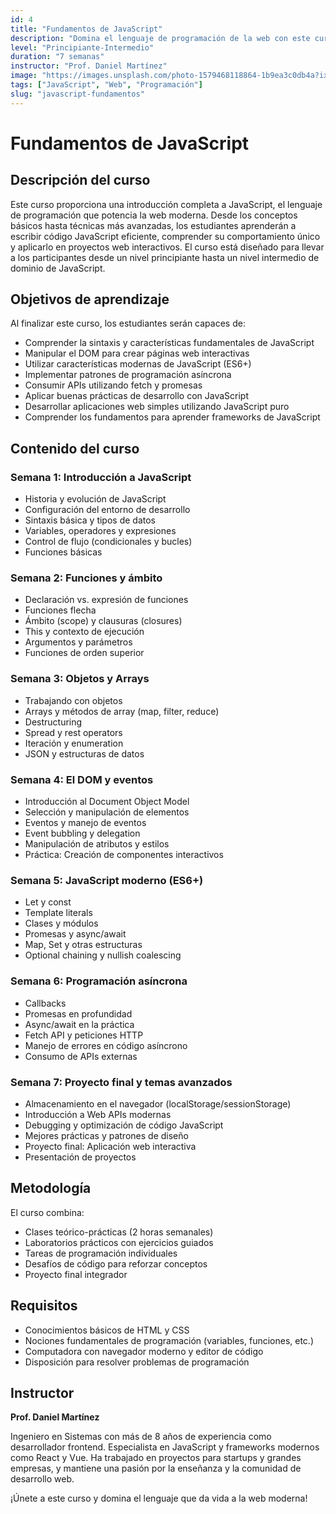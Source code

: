 ```yaml
---
id: 4
title: "Fundamentos de JavaScript"
description: "Domina el lenguaje de programación de la web con este curso completo para principiantes y nivel intermedio."
level: "Principiante-Intermedio"
duration: "7 semanas"
instructor: "Prof. Daniel Martínez"
image: "https://images.unsplash.com/photo-1579468118864-1b9ea3c0db4a?ixlib=rb-4.0.3&auto=format&fit=crop&w=300&q=80"
tags: ["JavaScript", "Web", "Programación"]
slug: "javascript-fundamentos"
---
```


# Fundamentos de JavaScript

## Descripción del curso

Este curso proporciona una introducción completa a JavaScript, el lenguaje de programación que potencia la web moderna. Desde los conceptos básicos hasta técnicas más avanzadas, los estudiantes aprenderán a escribir código JavaScript eficiente, comprender su comportamiento único y aplicarlo en proyectos web interactivos. El curso está diseñado para llevar a los participantes desde un nivel principiante hasta un nivel intermedio de dominio de JavaScript.

## Objetivos de aprendizaje

Al finalizar este curso, los estudiantes serán capaces de:

- Comprender la sintaxis y características fundamentales de JavaScript
- Manipular el DOM para crear páginas web interactivas
- Utilizar características modernas de JavaScript (ES6+)
- Implementar patrones de programación asíncrona
- Consumir APIs utilizando fetch y promesas
- Aplicar buenas prácticas de desarrollo con JavaScript
- Desarrollar aplicaciones web simples utilizando JavaScript puro
- Comprender los fundamentos para aprender frameworks de JavaScript

## Contenido del curso

### Semana 1: Introducción a JavaScript
- Historia y evolución de JavaScript
- Configuración del entorno de desarrollo
- Sintaxis básica y tipos de datos
- Variables, operadores y expresiones
- Control de flujo (condicionales y bucles)
- Funciones básicas

### Semana 2: Funciones y ámbito
- Declaración vs. expresión de funciones
- Funciones flecha
- Ámbito (scope) y clausuras (closures)
- This y contexto de ejecución
- Argumentos y parámetros
- Funciones de orden superior

### Semana 3: Objetos y Arrays
- Trabajando con objetos
- Arrays y métodos de array (map, filter, reduce)
- Destructuring
- Spread y rest operators
- Iteración y enumeration
- JSON y estructuras de datos

### Semana 4: El DOM y eventos
- Introducción al Document Object Model
- Selección y manipulación de elementos
- Eventos y manejo de eventos
- Event bubbling y delegation
- Manipulación de atributos y estilos
- Práctica: Creación de componentes interactivos

### Semana 5: JavaScript moderno (ES6+)
- Let y const
- Template literals
- Clases y módulos
- Promesas y async/await
- Map, Set y otras estructuras
- Optional chaining y nullish coalescing

### Semana 6: Programación asíncrona
- Callbacks
- Promesas en profundidad
- Async/await en la práctica
- Fetch API y peticiones HTTP
- Manejo de errores en código asíncrono
- Consumo de APIs externas

### Semana 7: Proyecto final y temas avanzados
- Almacenamiento en el navegador (localStorage/sessionStorage)
- Introducción a Web APIs modernas
- Debugging y optimización de código JavaScript
- Mejores prácticas y patrones de diseño
- Proyecto final: Aplicación web interactiva
- Presentación de proyectos

## Metodología

El curso combina:
- Clases teórico-prácticas (2 horas semanales)
- Laboratorios prácticos con ejercicios guiados
- Tareas de programación individuales
- Desafíos de código para reforzar conceptos
- Proyecto final integrador

## Requisitos

- Conocimientos básicos de HTML y CSS
- Nociones fundamentales de programación (variables, funciones, etc.)
- Computadora con navegador moderno y editor de código
- Disposición para resolver problemas de programación

## Instructor

**Prof. Daniel Martínez**

Ingeniero en Sistemas con más de 8 años de experiencia como desarrollador frontend. Especialista en JavaScript y frameworks modernos como React y Vue. Ha trabajado en proyectos para startups y grandes empresas, y mantiene una pasión por la enseñanza y la comunidad de desarrollo web.

¡Únete a este curso y domina el lenguaje que da vida a la web moderna!

